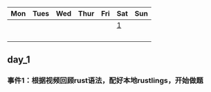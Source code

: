 | Mon               | Tues              | Wed                          | Thur                         | Fri                          | Sat               | Sun               |
| ----------------- | ----------------- | ---------------------------- | ---------------------------- | ---------------------------- | ----------------- | ----------------- |
|                   |                   |                               |                            |                                 |         [1](#day_1)      |      |
|                   |                   |                               |                            |                                 |                 |      |
|                   |                   |                               |                            |                                 |                 |      |
|                   |                   |                               |                            |                                 |                 |      |
|                   |                   |                               |                            |                                 |                 |      |




## day_1

### 事件1：根据视频回顾rust语法，配好本地rustlings，开始做题
